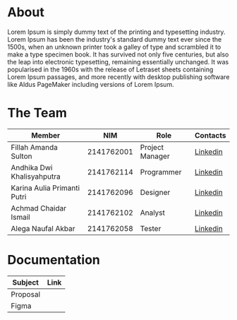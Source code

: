 # About
Lorem Ipsum is simply dummy text of the printing and typesetting industry. Lorem Ipsum has been the industry's standard dummy text ever since the 1500s, when an unknown printer took a galley of type and scrambled it to make a type specimen book. It has survived not only five centuries, but also the leap into electronic typesetting, remaining essentially unchanged. It was popularised in the 1960s with the release of Letraset sheets containing Lorem Ipsum passages, and more recently with desktop publishing software like Aldus PageMaker including versions of Lorem Ipsum.

# The Team
| Member | NIM | Role | Contacts |
|--------|------------|------|----------|
| Fillah Amanda Sulton | 2141762001 | Project Manager | [Linkedin](https://github.com/ASFillah)
| Andhika Dwi Khalisyahputra | 2141762114 | Programmer | [Linkedin](https://github.com/andhikadk)
| Karina Aulia Primanti Putri | 2141762096 | Designer | [Linkedin](https://www.linkedin.com/in/karinauliap/)
| Achmad Chaidar Ismail | 2141762102 | Analyst | [Linkedin](https://github.com/Chaidaris/)
| Alega Naufal Akbar | 2141762058 | Tester | [Linkedin](https://github.com/CaradhiANA/)

# Documentation
| Subject | Link |
|--------|------|
| Proposal |  |
| Figma |  |
